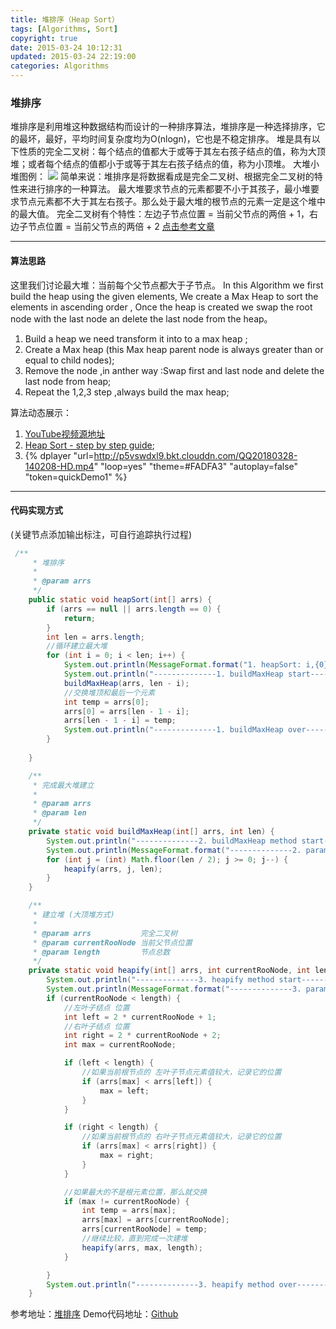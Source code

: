 ```yaml
---
title: 堆排序（Heap Sort）
tags: [Algorithms, Sort]
copyright: true
date: 2015-03-24 10:12:31
updated: 2015-03-24 22:19:00
categories: Algorithms
---
```


### 堆排序
堆排序是利用堆这种数据结构而设计的一种排序算法，堆排序是一种选择排序，它的最坏，最好，平均时间复杂度均为O(nlogn)，它也是不稳定排序。
堆是具有以下性质的完全二叉树：每个结点的值都大于或等于其左右孩子结点的值，称为大顶堆；或者每个结点的值都小于或等于其左右孩子结点的值，称为小顶堆。
大堆小堆图例：
![](http://p5vswdxl9.bkt.clouddn.com/%E5%A4%A7%E5%A0%86%E5%B0%8F%E5%A0%86.png)
简单来说：堆排序是将数据看成是完全二叉树、根据完全二叉树的特性来进行排序的一种算法。
最大堆要求节点的元素都要不小于其孩子，最小堆要求节点元素都不大于其左右孩子。那么处于最大堆的根节点的元素一定是这个堆中的最大值。
完全二叉树有个特性：左边子节点位置 = 当前父节点的两倍 + 1，右边子节点位置 = 当前父节点的两倍 + 2
[点击参考文章](https://mp.weixin.qq.com/s?__biz=MzI4Njg5MDA5NA==&mid=2247484064&idx=2&sn=d308d573df43e8e3b0633d0dc1147c3b&chksm=ebd743a1dca0cab774e7df348401039dda0765923efde0b9cf8e3589c4ceab25c5ec0cea5f7d#rd)

<!-- more -->
-------

#### 算法思路

这里我们讨论最大堆：当前每个父节点都大于子节点。
In this Algorithm we first build the heap using the given elements, We create a Max Heap to sort the elements in ascending order , Once the heap is 
created we swap the root node with the last node an delete the last node from the heap。
1. Build a heap we need transform it into to a max  heap ;
2. Create a Max heap (this Max heap parent node is always greater than or equal to child nodes);
3. Remove the node ,in anther way :Swap first and last node and delete the last node from heap;
4. Repeat the 1,2,3 step ,always build the max heap;

算法动态展示：
1.  [YouTube视频源地址](https://www.youtube.com/watch?v=MtQL_ll5KhQ&t=26s)
2. [Heap Sort - step by step guide](https://www.youtube.com/watch?v=51JGP4VVlDc&t=276s);
3. {% dplayer "url=http://p5vswdxl9.bkt.clouddn.com/QQ20180328-140208-HD.mp4"   "loop=yes" "theme=#FADFA3" "autoplay=false" "token=quickDemo1" %}

-------

#### 代码实现方式
(关键节点添加输出标注，可自行追踪执行过程)
```java
 /**
     * 堆排序
     *
     * @param arrs
     */
    public static void heapSort(int[] arrs) {
        if (arrs == null || arrs.length == 0) {
            return;
        }
        int len = arrs.length;
        //循环建立最大堆
        for (int i = 0; i < len; i++) {
            System.out.println(MessageFormat.format("1. heapSort: i,{0}  j,{1}", i, len - 1));
            System.out.println("--------------1. buildMaxHeap start--------------");
            buildMaxHeap(arrs, len - i);
            //交换堆顶和最后一个元素
            int temp = arrs[0];
            arrs[0] = arrs[len - 1 - i];
            arrs[len - 1 - i] = temp;
            System.out.println("--------------1. buildMaxHeap over--------------");
        }
        
    }

    /**
     * 完成最大堆建立
     *
     * @param arrs
     * @param len
     */
    private static void buildMaxHeap(int[] arrs, int len) {
        System.out.println("--------------2. buildMaxHeap method start--------------");
        System.out.println(MessageFormat.format("--------------2. params:{0}--------------",len));
        for (int j = (int) Math.floor(len / 2); j >= 0; j--) {
            heapify(arrs, j, len);
        }
    }

    /**
     * 建立堆 (大顶堆方式)
     *
     * @param arrs           完全二叉树
     * @param currentRooNode 当前父节点位置
     * @param length         节点总数
     */
    private static void heapify(int[] arrs, int currentRooNode, int length) {
        System.out.println("--------------3. heapify method start--------------");
        System.out.println(MessageFormat.format("--------------3. params:{0},{1}-------------", currentRooNode, length));
        if (currentRooNode < length) {
            //左叶子结点 位置
            int left = 2 * currentRooNode + 1;
            //右叶子结点 位置
            int right = 2 * currentRooNode + 2;
            int max = currentRooNode;

            if (left < length) {
                //如果当前根节点的 左叶子节点元素值较大，记录它的位置
                if (arrs[max] < arrs[left]) {
                    max = left;
                }
            }

            if (right < length) {
                //如果当前根节点的 右叶子节点元素值较大，记录它的位置
                if (arrs[max] < arrs[right]) {
                    max = right;
                }
            }

            //如果最大的不是根元素位置，那么就交换
            if (max != currentRooNode) {
                int temp = arrs[max];
                arrs[max] = arrs[currentRooNode];
                arrs[currentRooNode] = temp;
                //继续比较，直到完成一次建堆
                heapify(arrs, max, length);
            }

        }
        System.out.println("--------------3. heapify method over--------------");
    }
```
参考地址：[堆排序](https://mp.weixin.qq.com/s?__biz=MzI4Njg5MDA5NA==&mid=2247484064&idx=2&sn=d308d573df43e8e3b0633d0dc1147c3b&chksm=ebd743a1dca0cab774e7df348401039dda0765923efde0b9cf8e3589c4ceab25c5ec0cea5f7d#rd)
Demo代码地址：[Github](git@github.com:edgeowner/JavaCoreDemo.git)




